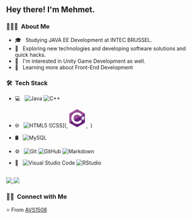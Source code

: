 
<h2> Hey there! I'm Mehmet.</h2>

<h3> 👨🏻‍💻 &nbsp;About Me </h3>

- 🎓 &nbsp; Studying JAVA EE Development at INTEC BRUSSEL.
- 🤔 &nbsp; Exploring new technologies and developing software solutions and quick hacks.
- 👀 &nbsp; I'm interested in Unity Game Development as well. 
- 🌱 &nbsp; Learning more about Front-End Development  

<h3> 🛠 &nbsp;Tech Stack</h3>

- 💻 &nbsp;
  ![Java](https://img.shields.io/badge/-Java-333333?style=flat&logo=Java&logoColor=007396)
  ![C++](https://img.shields.io/badge/-C++-333333?style=flat&logo=C%2B%2B&logoColor=00599C)
  
- 🌐 &nbsp;
  ![HTML5](https://img.shields.io/badge/-HTML5-333333?style=flat&logo=HTML5)
  ![CSS](<a href="https://www.w3schools.com/cs/" target="_blank" rel="noreferrer" title="C#"> <img src="https://raw.githubusercontent.com/devicons/devicon/master/icons/csharp/csharp-original.svg" alt="csharp" width="50" height="50"/> </a>&nbsp;&nbsp;)
 

- 🛢 &nbsp;
  ![MySQL](https://img.shields.io/badge/-MySQL-333333?style=flat&logo=mysql)

- ⚙️ &nbsp;
  ![Git](https://img.shields.io/badge/-Git-333333?style=flat&logo=git)
  ![GitHub](https://img.shields.io/badge/-GitHub-333333?style=flat&logo=github)
  ![Markdown](https://img.shields.io/badge/-Markdown-333333?style=flat&logo=markdown)
- 🔧 &nbsp;
  ![Visual Studio Code](https://img.shields.io/badge/-Visual%20Studio%20Code-333333?style=flat&logo=visual-studio-code&logoColor=007ACC)
  ![RStudio](https://img.shields.io/badge/-RStudio-333333?style=flat&logo=rstudio)
 

<br/>

<a href="https://github.com/mehmet3317">
  <img height="180em" src="https://github-readme-stats.vercel.app/api?username=mehmet3317&theme=buefy&show_icons=true" />
  <img height="180em" src="https://github-readme-stats.vercel.app/api/top-langs/?username=mehmet3317&theme=buefy&layout=compact" />
</a>

<br/>

<h3> 🤝🏻 &nbsp;Connect with Me </h3>


⭐️ From [AVS1508](https://github.com/AVS1508)
